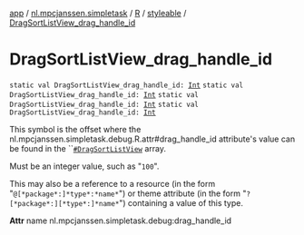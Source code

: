 [app](../../../index.md) / [nl.mpcjanssen.simpletask](../../index.md) / [R](../index.md) / [styleable](index.md) / [DragSortListView_drag_handle_id](.)

# DragSortListView_drag_handle_id

`static val DragSortListView_drag_handle_id: `[`Int`](https://kotlinlang.org/api/latest/jvm/stdlib/kotlin/-int/index.html)
`static val DragSortListView_drag_handle_id: `[`Int`](https://kotlinlang.org/api/latest/jvm/stdlib/kotlin/-int/index.html)
`static val DragSortListView_drag_handle_id: `[`Int`](https://kotlinlang.org/api/latest/jvm/stdlib/kotlin/-int/index.html)
`static val DragSortListView_drag_handle_id: `[`Int`](https://kotlinlang.org/api/latest/jvm/stdlib/kotlin/-int/index.html)

This symbol is the offset where the nl.mpcjanssen.simpletask.debug.R.attr#drag_handle_id attribute's value can be found in the ``[`#DragSortListView`](-drag-sort-list-view.md) array.

Must be an integer value, such as "`100`".

This may also be a reference to a resource (in the form "`@[*package*:]*type*:*name*`") or theme attribute (in the form "`?[*package*:][*type*:]*name*`") containing a value of this type.

**Attr**
name nl.mpcjanssen.simpletask.debug:drag_handle_id

